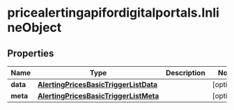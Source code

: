 # pricealertingapifordigitalportals.InlineObject

## Properties

Name | Type | Description | Notes
------------ | ------------- | ------------- | -------------
**data** | [**AlertingPricesBasicTriggerListData**](AlertingPricesBasicTriggerListData.md) |  | [optional] 
**meta** | [**AlertingPricesBasicTriggerListMeta**](AlertingPricesBasicTriggerListMeta.md) |  | [optional] 



